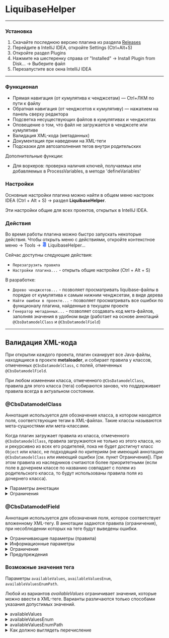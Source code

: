 # LiquibaseHelper
___
### Установка
1. Скачайте последнюю версию плагина из раздела [Releases](https://github.com/Rubix327/LiquibaseHelper/releases)
2. Перейдите в IntelliJ IDEA, откройте Settings (Ctrl+Alt+S)
3. Откройте раздел Plugins
4. Нажмите на шестеренку справа от "Installed" -> Install Plugin from Disk... -> Выберите файл
5. Перезапустите все окна IntelliJ IDEA

___
### Функционал

- Прямая навигация (от кумулятива к ченджсетам) — Ctrl+ЛКМ по пути к файлу
- Обратная навигация (от ченджсетов к кумулятиву) — нажатием на панель сверху редактора
- Подсветка несуществующих файлов в кумулятивах и ченджсетах
- Оповещение о том, что файл не загружается в ченджсете или кумулятиве
- Валидация XML-кода (метаданных)
- Документация при наведении на XML-теги
- Подсказки для автозаполнения тегов внутри родительских

Дополнительные функции:
- Для воркеров: проверка наличия ключей, получаемых или добавляемых в ProcessVariables, в методе 'defineVariables'

### Настройки
Основные настройки плагина можно найти в общем меню настроек IDEA (Ctrl + Alt + S) → раздел **LiquibaseHelper**.

Эти настройки общие для всех проектов, открытых в IntelliJ IDEA.

### Действия
Во время работы плагина можно быстро запускать некоторые действия.
Чтобы открыть меню с действиями, откройте контекстное меню → Tools → <img src="src/main/resources/readme-files/liquibase.png" alt="LH" width="15"/> LiquibaseHelper...

Сейчас доступны следующие действия:
- `Перезагрузить правила` 
- `Настройки плагина...` - открыть общие настройки (Ctrl + Alt + S)

В разработке:
- `Дерево ченджсетов...` - позволяет просматривать liquibase-файлы в порядке от кумулятива к самым нижним ченджсетам, в виде дерева
- `Найти ошибки в проекте...` - позволяет просматривать все ошибки по функционалу плагина, найденные в текущем проекте 
- `Генератор метаданных...` - позволяет создавать код мета-файлов, заполняя значения в удобном виде (работает на основе аннотаций `@CbsDatamodelClass` и `@CbsDatamodelField`)


[//]: # (### Жизненный цикл плагина)

[//]: # (На все проекты, открытые через IntelliJ IDEA работает единственный экземпляр плагина. )

[//]: # (Настройки, указанные в общем меню &#40;Ctrl + Alt + S&#41; работают для всех проектов одновременно.)

---

## Валидация XML-кода
При открытии каждого проекта, плагин сканирует все Java-файлы, находящиеся в проекте **metaloader**,
и собирает правила у классов, отмеченных `@CbsDatamodelClass`, с полей, отмеченных `@CbsDatamodelField`.

При любом изменении класса, отмеченного `@CbsDatamodelClass`, правила для этого класса (тега) собираются заново,
что поддерживает правила всегда в актуальном состоянии.

### @CbsDatamodelClass
Аннотация используется для обозначения класса, в котором находятся поля, соответствующие тегам в XML-файлах.
Такие классы называются мета-сущностями или мета-классами.

Когда плагин загружает правила из класса, отмеченного `@CbsDatamodelClass`, правила загружаются не только из этого
класса, но и рекурсивно из всех его родителей, пока не будет достигнут класс `Object` или класс, не подходящий по критериям
(не имеющий аннотацию `@CbsDatamodelClass` или имеющий ошибки [см. пункт Ограничения]).
При этом правила из наследников считаются более приоритетными (если поле в дочернем классе по названию
совпадает с полем из родительского класса, то будут использованы правила поля из дочернего класса).

<details>
<summary>Параметры аннотации</summary>

1. `tag` - название XML-тега, для которого будут работать правила, описанные полями внутри этого класса. 
Если тег не указан явно, то будет сгенерирован автоматически и будет равен названию класса с маленькой буквы 
(например, у класса AccIntentionMeta будет тег accIntentionMeta).
2. `mapped` - признак того, что правила данного класса являются только вложенными. 
Для mapped классов не создается отдельных правил. Правила такого класса только встраиваются в классы-наследники.
Если у такого класса нет ни одного наследника, то его правила никогда не будут использованы.
3. `comment` - комментарий, который показывается при наведении на XML-тег в самой верхней строчке. 
Обычно используется под наименование мета-сущности.
4. `description` - описание, которое отображается под комментарием.

</details>

<details>
<summary>Ограничения</summary>

1. Можно устанавливать только на обычных классах (нельзя на внутренних, вложенных, локальных, анонимных классах, интерфейсах и перечислениях).
2. Название класса должно совпадать с названием файла.
3. Параметр `tag` не должен повторять теги других классов (в том числе неявно созданные теги).
4. Параметр `tag` нельзя применять вместе с `mapped=true`. 
Вложенные (mapped) классы только встраивают свои правила внутрь дочерних классов, поэтому таким классам не нужен тег.
</details>

### @CbsDatamodelField
Аннотация используется для обозначения поля, которое соответствует вложенному XML-тегу. 
В аннотации задаются правила (ограничения), при несоблюдении которых на теге будут выведены ошибки.

<details>
<summary>Ограничивающие параметры (правила)</summary>

1. `required` - является ли заполнение тега обязательным. Если тег не указан или его значение не заполнено, то будет выведена ошибка.
2. `maxLength` - максимальная длина значения тега.
3. `type` - тип данных тега. Поддерживаются следующие типы: 
   1. String (значение тега никак не проверяется);
   2. Long (проверяется парсингом целого числа из значения тега);
   3. Double (проверяется парсингом числа с плавающей точкой);
   4. Boolean (значение тега может быть только 0 или 1);
   5. Date (значение может быть только датой определенных форматов).
4. `availableValues` - возможные значения тега. Заполняется в виде строки или массива строк.
5. `availableValuesEnum` - возможные значения тега. Заполняется в виде ссылки на класс-перечисление (enum).
6. `availableValuesEnumPath` - возможные значения тега. Заполняется в виде полного имени до класса-перечисления (enum).

</details>

<details>
<summary>Информационные параметры</summary>

1. В отличие от `@CbsDatamodelClass`, у этой аннотации нет параметра `tag` — название XML-тега должно полностью совпадать с названием поля класса.
2. `comment` - комментарий, который показывается при наведении на XML-тег в самой верхней строчке.
Обычно используется под наименование мета-сущности.
3. `description` - описание, которое отображается под комментарием.

</details>

<details>
<summary>Ограничения</summary>

1. Класс, в котором находятся правила должен быть аннотирован `@CbsDatamodelClass`.
2. Параметр `availableValuesEnumPath` имеет приоритет над `availableValuesEnum`, а он имеет приоритет над `availableValues`.
Регистрируются только правила от более приоритетного параметра.

</details>

<details>
<summary>Предупреждения</summary>

1. Параметр `maxLength` избыточно указывать вместе с `type=Boolean.class`, т.к. данный тип (Boolean) сам полностью определяет набор допустимых значений (0 или 1).
2. Параметры `availableValues`, `availableValuesEnum`, `availableValuesEnumPath` избыточно указывать вместе друг с другом, т.к. используется только один наиболее приоритетный параметр.
3. Параметры `availableValues`, `availableValuesEnum`, `availableValuesEnumPath` избыточно указывать вместе с другими ограничивающими параметрами (`maxLength` и `type`),
   т.к. любой вариант `availableValues` полностью определяет набор допустимых значений.

</details>

### Возможные значения тега
Параметры `availableValues`, `availableValuesEnum`, `availableValuesEnumPath`.

Любой из вариантов *availableValues* ограничивает значения, которые можно ввести в XML-теге.
Варианты различаются только способами указания допустимых значений.

<details>
<summary>availableValues</summary>

Значение этого параметра указывается в виде строки или массива строк.
Через двоеточие от значения можно указать пояснение к значению (оно отображается только при наведении на тег).

*Пример 1 (одиночная строка):*

```java
@CbsDatamodelField(
        comment = "Сторона транзакции", required = true,
        availableValues = "Debit;Credit;Transit"
)
private String sideCode1;
```

*Пример 2 (массив строк):*
```java
@CbsDatamodelField(
        comment = "Сторона транзакции", required = true,
        availableValues = {"Debit", "Credit", "Transit"}
)
private String sideCode2;
```

*Пример 3 (массив строк с пояснениями):*
```java
@CbsDatamodelField(
        comment = "Сторона транзакции", required = true,
        availableValues = {"Debit:Дебет", "Credit:Кредит", "Transit:Транзит"}
)
private String sideCode3;
```

</details>

<details>
<summary>availableValuesEnum</summary>

**NOTE**: Данный вариант определения возможных значений - наиболее предпочтительный среди всех вариантов `availableValues`.

Значение этого параметра устанавливается в виде ссылки на класс-перечисление (enum).

*Пример:*
```java
@CbsDatamodelField(availableValuesEnum = BusinessConstants.AmountOption.class)
private String amountOptionCode;
```

</details>

<details>
<summary>availableValuesEnumPath</summary>

**NOTE**: Данный параметр предусмотрен для случаев, когда из проекта **metaloader** класс-перечисление недоступен для получения.
Всегда, когда это возможно, вместо данного параметра используйте `availableValuesEnum`.

Значение этого параметра устанавливается в виде полного квалифицированного имени до класса-перечисления (enum).

- Если указан неверный путь до класса или найденный класс не является перечислением - плагин подскажет вам об этом.
- Если указан верный путь - плагин позволит быстро переместиться к классу (Ctrl + ЛКМ).

*Пример:*
```java
@CbsDatamodelField(availableValuesEnumPath = "ru.athena.cbs.BusinessConstants.AmountOption")
private String amountOptionCode;
```

</details>

<details>
<summary>Как должно выглядеть перечисление</summary>

Перечисление, которое указывается в `availableValuesEnum` или `availableValuesEnumPath` ничем не отличается от обычного,
но следует знать как плагин загружает правила из него. Загрузка происходит в следующем приоритете:

1. Из аннотации `@CbsDatamodelValue` (параметр `value`).
2. Из поля `value`, объявленного внутри класса вместе с подходящим конструктором.
3. Берется название самого поля, как есть.

Чтобы **исключить** значение перечисления из набора возможных значений тега, используется аннотация `@CbsDatamodelIgnore`. 

Для указания **пояснений** к "возможным значениям" используются обычные комментарии (javadoc). 
В подсказке при наведении на тег они отображаются через дефис после каждого значения.
Из javadoc берется только первая значимая (непустая) строка.



*Пример:*
```java
public enum Language{
    
    @CbsDatamodelValue("russian")
    RUSSIAN("ru"),
    /**
     * Английский
     * язык
     */
    ENGLISH("en"),
    /**
     * Китайский
     * язык
     */
    CHINESE(null),

    /**
     * Арабский
     */
    @CbsDatamodelIgnore
    ARABIC("arabic"),
   
    /**
     * Японский
     */
    JAPANESE;
 
    private String value;
    public String getValue() { return value; }
 
    // Конструктор без аргументов
    Language() {}
    // Конструктор с полем value
    Language(String value) { this.value = value; }
}
```
В данном случае подсказка при наведении на тег будет выглядеть следующим образом:

<img src="src/main/resources/readme-files/example_availableValuesEnum.jpg" alt="LH"/>

*Пояснения:*
1. Значение `russian` взялось из аннотации `@CbsDatamodelValue`.
2. Значение `en` взялось из поля конструктора класса `value`.
3. Значение `null` так же взялось из `value` - даже при передаче `null` в конструктор, 
значение будет засчитано без ошибок.
4. Значение `arabic` пропущено, так как над полем есть аннотация `@CbsDatamodelIgnore`
5. Значение `JAPANESE` взялось как полное название поля, т.к. других определяющих факторов нет.
6. У всех значений, кроме `russian` есть пояснения (отображаются после дефиса) - они берутся из первой строки комментария над полем. 

</details>